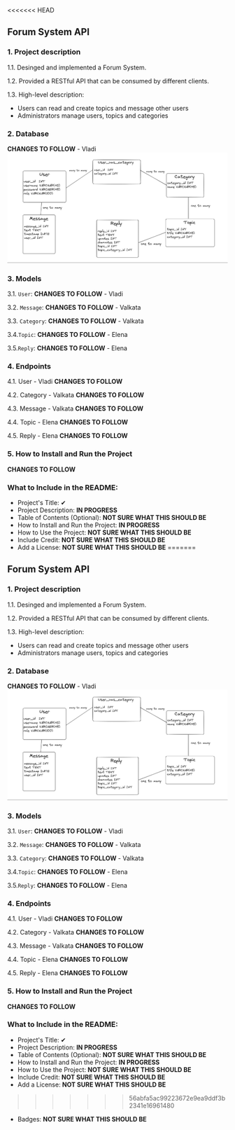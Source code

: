 <<<<<<< HEAD
## Forum System API


### 1. Project description
1.1. Desinged and implemented a Forum System.

1.2. Provided a RESTful API that can be consumed by different clients.

1.3. High-level description:
- Users can read and create topics and message other users
- Administrators manage users, topics and categories


### 2. Database
**CHANGES TO FOLLOW** - Vladi
![database](./database.png)


### 3. Models
3.1. `User`: **CHANGES TO FOLLOW** - Vladi

3.2. `Message`: **CHANGES TO FOLLOW** - Valkata

3.3. `Category`: **CHANGES TO FOLLOW** - Valkata

3.4.`Topic`: **CHANGES TO FOLLOW** - Elena

3.5.`Reply`: **CHANGES TO FOLLOW** - Elena


### 4. Endpoints

4.1. User - Vladi
**CHANGES TO FOLLOW**

4.2. Category - Valkata
**CHANGES TO FOLLOW**
 
4.3. Message - Valkata
**CHANGES TO FOLLOW**

4.4. Topic - Elena
**CHANGES TO FOLLOW**

4.5. Reply - Elena
**CHANGES TO FOLLOW**


### 5. How to Install and Run the Project
**CHANGES TO FOLLOW**

### What to Include in the README:
- Project's Title: ✔ 
- Project Description: **IN PROGRESS**
- Table of Contents (Optional): **NOT SURE WHAT THIS SHOULD BE**
- How to Install and Run the Project: **IN PROGRESS**
- How to Use the Project: **NOT SURE WHAT THIS SHOULD BE**
- Include Credit: **NOT SURE WHAT THIS SHOULD BE**
- Add a License: **NOT SURE WHAT THIS SHOULD BE**
=======
## Forum System API


### 1. Project description
1.1. Desinged and implemented a Forum System.

1.2. Provided a RESTful API that can be consumed by different clients.

1.3. High-level description:
- Users can read and create topics and message other users
- Administrators manage users, topics and categories


### 2. Database
**CHANGES TO FOLLOW** - Vladi
![database](./database.png)


### 3. Models
3.1. `User`: **CHANGES TO FOLLOW** - Vladi

3.2. `Message`: **CHANGES TO FOLLOW** - Valkata

3.3. `Category`: **CHANGES TO FOLLOW** - Valkata

3.4.`Topic`: **CHANGES TO FOLLOW** - Elena

3.5.`Reply`: **CHANGES TO FOLLOW** - Elena


### 4. Endpoints

4.1. User - Vladi
**CHANGES TO FOLLOW**

4.2. Category - Valkata
**CHANGES TO FOLLOW**
 
4.3. Message - Valkata
**CHANGES TO FOLLOW**

4.4. Topic - Elena
**CHANGES TO FOLLOW**

4.5. Reply - Elena
**CHANGES TO FOLLOW**


### 5. How to Install and Run the Project
**CHANGES TO FOLLOW**

### What to Include in the README:
- Project's Title: ✔ 
- Project Description: **IN PROGRESS**
- Table of Contents (Optional): **NOT SURE WHAT THIS SHOULD BE**
- How to Install and Run the Project: **IN PROGRESS**
- How to Use the Project: **NOT SURE WHAT THIS SHOULD BE**
- Include Credit: **NOT SURE WHAT THIS SHOULD BE**
- Add a License: **NOT SURE WHAT THIS SHOULD BE**
>>>>>>> 56abfa5ac99223672e9ea9ddf3b2341e16961480
- Badges: **NOT SURE WHAT THIS SHOULD BE**